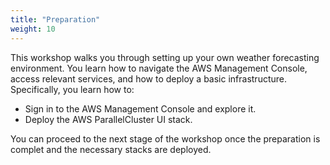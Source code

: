 ```yaml
---
title: "Preparation"
weight: 10
---
```


This workshop walks you through setting up your own weather forecasting environment. You learn how to navigate the AWS Management Console, access relevant services, and how to deploy a basic infrastructure. Specifically, you learn how to:

* Sign in to the AWS Management Console and explore it.
* Deploy the AWS ParallelCluster UI stack.

You can proceed to the next stage of the workshop once the preparation is complet and the necessary stacks are deployed.
